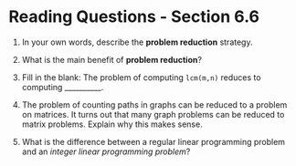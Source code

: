 # Reading Questions - Section 6.6

1. In your own words, describe the **problem reduction** strategy.


2. What is the main benefit of **problem reduction**?


3. Fill in the blank: The problem of computing `lcm(m,n)` reduces to computing __________.


4. The problem of counting paths in graphs can be reduced to a problem on matrices. It turns out that many graph problems can be reduced to matrix problems. Explain why this makes sense.


5. What is the difference between a regular linear programming problem and an *integer linear programming problem*?


